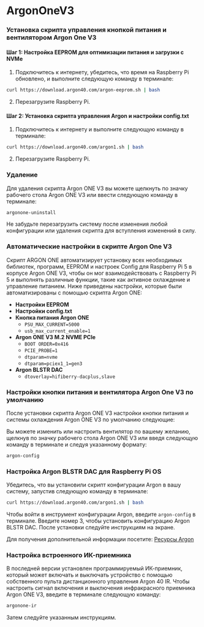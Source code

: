 # ArgonOneV3
### Установка скрипта управления кнопкой питания и вентилятором Argon One V3

#### Шаг 1: Настройка EEPROM для оптимизации питания и загрузки с NVMe

1. Подключитесь к интернету, убедитесь, что время на Raspberry Pi обновлено, и выполните следующую команду в терминале:

```bash
curl https://download.argon40.com/argon-eeprom.sh | bash
```

2. Перезагрузите Raspberry Pi.

#### Шаг 2: Установка скрипта управления Argon и настройки config.txt

1. Подключитесь к интернету и выполните следующую команду в терминале:

```bash
curl https://download.argon40.com/argon1.sh | bash
```

2. Перезагрузите Raspberry Pi.

### Удаление

Для удаления скрипта Argon ONE V3 вы можете щелкнуть по значку рабочего стола Argon ONE V3 или ввести следующую команду в терминале:

```bash
argonone-uninstall
```

Не забудьте перезагрузить систему после изменения любой конфигурации или удаления скрипта для вступления изменений в силу.

### Автоматические настройки в скрипте Argon One V3

Скрипт ARGON ONE автоматизирует установку всех необходимых библиотек, программ, EEPROM и настроек Config для Raspberry Pi 5 в корпусе Argon ONE V3, чтобы он мог взаимодействовать с Raspberry Pi 5 и выполнять различные функции, такие как активное охлаждение и управление питанием. Ниже приведены настройки, которые были автоматизированы с помощью скрипта Argon ONE:

- **Настройки EEPROM**
- **Настройки config.txt**
- **Кнопка питания Argon ONE**
  - `PSU_MAX_CURRENT=5000`
  - `usb_max_current_enable=1`
- **Argon ONE V3 M.2 NVME PCIe**
  - `BOOT ORDER=0x416`
  - `PCIE_PROBE=1`
  - `dtparam=nvme`
  - `dtparam=pciex1_1=gen3`
- **Argon BLSTR DAC**
  - `dtoverlay=hifiberry-dacplus,slave`

### Настройки кнопки питания и вентилятора Argon One V3 по умолчанию

После установки скрипта Argon ONE V3 настройки кнопки питания и системы охлаждения Argon ONE V3 по умолчанию следующие:

Вы можете изменить или настроить вентилятор по вашему желанию, щелкнув по значку рабочего стола Argon ONE V3 или введя следующую команду в терминале и следуя указанному формату:

```bash
argon-config
```

### Настройка Argon BLSTR DAC для Raspberry Pi OS

Убедитесь, что вы установили скрипт конфигурации Argon в вашу систему, запустив следующую команду в терминале:

```bash
curl https://download.argon40.com/argon1.sh | bash
```

Чтобы войти в инструмент конфигурации Argon, введите `argon-config` в терминале. Введите номер 3, чтобы установить конфигурацию Argon BLSTR DAC. После установки следуйте инструкциям на экране.

Для получения дополнительной информации посетите: [Ресурсы Argon](https://argon40.com/blogs/argon-resources)

### Настройка встроенного ИК-приемника

В последней версии установлен программируемый ИК-приемник, который может включать и выключать устройство с помощью собственного пульта дистанционного управления Argon 40 IR. Чтобы настроить сигнал включения и выключения инфракрасного приемника Argon ONE V3, введите в терминале следующую команду:

```bash
argonone-ir
```

Затем следуйте указанным инструкциям.
